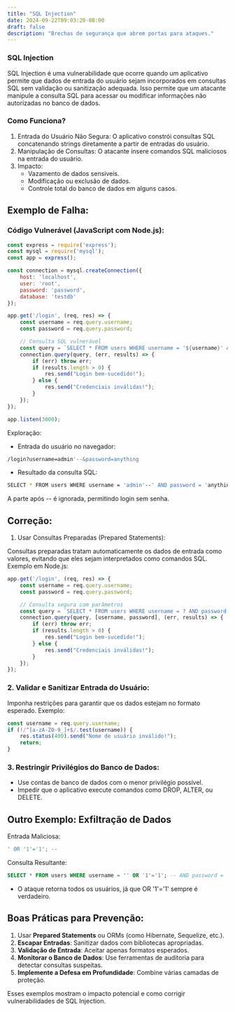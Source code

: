 ```yaml
---
title: "SQL Injection"
date: 2024-09-22T09:03:20-08:00
draft: false
description: "Brechas de segurança que abrem portas para ataques."
---
```


### SQL Injection
SQL Injection é uma vulnerabilidade que ocorre quando um aplicativo permite que dados de entrada do usuário sejam incorporados em consultas SQL sem validação ou sanitização adequada. Isso permite que um atacante manipule a consulta SQL para acessar ou modificar informações não autorizadas no banco de dados.

### Como Funciona?

1. Entrada do Usuário Não Segura: O aplicativo constrói consultas SQL concatenando strings diretamente a partir de entradas do usuário.
2. Manipulação de Consultas: O atacante insere comandos SQL maliciosos na entrada do usuário.
3. Impacto:
    - Vazamento de dados sensíveis.
    - Modificação ou exclusão de dados.
    - Controle total do banco de dados em alguns casos.

## Exemplo de Falha:
### Código Vulnerável (JavaScript com Node.js):

```js
const express = require('express');
const mysql = require('mysql');
const app = express();

const connection = mysql.createConnection({
    host: 'localhost',
    user: 'root',
    password: 'password',
    database: 'testdb'
});

app.get('/login', (req, res) => {
    const username = req.query.username;
    const password = req.query.password;

    // Consulta SQL vulnerável
    const query = `SELECT * FROM users WHERE username = '${username}' AND password = '${password}'`;
    connection.query(query, (err, results) => {
        if (err) throw err;
        if (results.length > 0) {
            res.send("Login bem-sucedido!");
        } else {
            res.send("Credenciais inválidas!");
        }
    });
});

app.listen(3000);
```

Exploração:

- Entrada do usuário no navegador:
```bash
/login?username=admin'--&password=anything
```

- Resultado da consulta SQL:
```bash
SELECT * FROM users WHERE username = 'admin'--' AND password = 'anything';
```
A parte após -- é ignorada, permitindo login sem senha.

## Correção:

1. Usar Consultas Preparadas (Prepared Statements):

Consultas preparadas tratam automaticamente os dados de entrada como valores, evitando que eles sejam interpretados como comandos SQL.
Exemplo em Node.js:

```js
app.get('/login', (req, res) => {
    const username = req.query.username;
    const password = req.query.password;

    // Consulta segura com parâmetros
    const query = `SELECT * FROM users WHERE username = ? AND password = ?`;
    connection.query(query, [username, password], (err, results) => {
        if (err) throw err;
        if (results.length > 0) {
            res.send("Login bem-sucedido!");
        } else {
            res.send("Credenciais inválidas!");
        }
    });
});
```

### 2. Validar e Sanitizar Entrada do Usuário:

Imponha restrições para garantir que os dados estejam no formato esperado.
Exemplo:

```js
const username = req.query.username;
if (!/^[a-zA-Z0-9_]+$/.test(username)) {
    res.status(400).send("Nome de usuário inválido!");
    return;
}
```

### 3. Restringir Privilégios do Banco de Dados:

- Use contas de banco de dados com o menor privilégio possível.
- Impedir que o aplicativo execute comandos como DROP, ALTER, ou DELETE.

## Outro Exemplo: Exfiltração de Dados
Entrada Maliciosa:
```sql
' OR '1'='1'; --
```
Consulta Resultante:

```sql
SELECT * FROM users WHERE username = '' OR '1'='1'; -- AND password = '...';
```

- O ataque retorna todos os usuários, já que OR '1'='1' sempre é verdadeiro.

## Boas Práticas para Prevenção:

1. Usar **Prepared Statements** ou ORMs (como Hibernate, Sequelize, etc.).
2. **Escapar Entradas**: Sanitizar dados com bibliotecas apropriadas.
3. **Validação de Entrada**: Aceitar apenas formatos esperados.
4. **Monitorar o Banco de Dados**: Use ferramentas de auditoria para detectar consultas suspeitas.
5. **Implemente a Defesa em Profundidade**: Combine várias camadas de proteção.

Esses exemplos mostram o impacto potencial e como corrigir vulnerabilidades de SQL Injection.